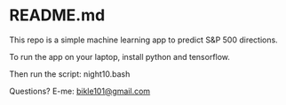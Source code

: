 # README.md

This repo is a simple machine learning app to predict S&P 500 directions.

To run the app on your laptop, install python and tensorflow.

Then run the script: night10.bash

Questions?
E-me: bikle101@gmail.com

